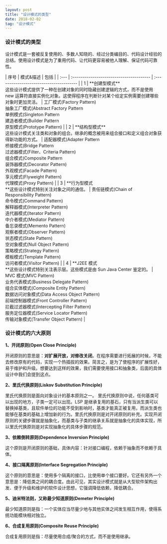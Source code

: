 ```yaml
---
layout: post
title: "设计模式的类型"
date: 2018-02-02   
tag: "设计模式" 
---
```


### 设计模式的类型

<p>设计模式是一套被反复使用的、多数人知晓的、经过分类编目的、代码设计经验的总结。使用设计模式是为了重用代码、让代码更容易被他人理解、保证代码可靠性。
</p>
| 序号   | 模式&描述                                    | 包括                                       |
| :--- | :--------------------------------------- | :--------------------------------------- |
| 1    | **创建型模式**<br />这些设计模式提供了一种在创建对象的同时隐藏创建逻辑的方式，而不是使用 new 运算符直接实例化对象。这使得程序在判断针对某个给定实例需要创建哪些对象时更加灵活。 | 工厂模式(Factory Pattern)  <br />抽象工厂模式(Abstract Factory Pattern<br />单例模式(Singleton Pattern<br /> 建造者模式(Builder Pattern<br />原型模式(Prototype Pattern) |
| 2    | **结构型模式**<br />这些设计模式关注类和对象的组合。继承的概念被用来组合接口和定义组合对象获得新功能的方式。 | 适配器模式(Adapter Pattern<br />桥接模式(Bridge Pattern<br />过滤器模式(Filter、Criteria Pattern)<br />组合模式(Composite Pattern<br />装饰器模式(Decorator Pattern)  <br />外观模式(Facade Pattern)<br />享元模式(Flyweight Pattern)<br />代理模式(Proxy Pattern) |
| 3    | **行为型模式<br />**这些设计模式特别关注对象之间的通信。        | 责任链模式(Chain of Responsibility Pattern)<br />命令模式(Command Pattern)<br />解释器模式(Interpreter Pattern)<br />迭代器模式(Iterator Pattern)<br />中介者模式(Mediator Pattern)<br />备忘录模式(Memento Pattern)<br />观察者模式(Observer Pattern)<br />状态模式(State Pattern)<br />空对象模式(Null Object Pattern)<br />策略模式(Strategy Pattern)<br />模板模式(Template Pattern)<br />访问者模式(Visitor Pattern) |
| 4    | **J2EE 模式<br />**这些设计模式特别关注表示层。这些模式是由 Sun Java Center 鉴定的。 | MVC 模式(MVC Pattern) <br />业务代表模式(Business Delegate Pattern) <br />组合实体模式(Composite Entity Pattern)<br />数据访问对象模式(Data Access Object Pattern)<br />前端控制器模式(Front Controller Pattern)<br />拦截过滤器模式(Intercepting Filter Pattern)<br />服务定位器模式(Service Locator Pattern)<br />传输对象模式(Transfer Object Pattern) |

### 设计模式的六大原则

**1、开闭原则(Open Close Principle)**

开闭原则的意思是：**对扩展开放，对修改关闭**。在程序需要进行拓展的时候，不能去修改原有的代码，实现一个热插拔的效果。简言之，是为了使程序的扩展性好，易于维护和升级。想要达到这样的效果，我们需要使用接口和抽象类，后面的具体设计中我们会提到这点。

**2、里氏代换原则(Liskov Substitution Principle)**

里氏代换原则是面向对象设计的基本原则之一。 里氏代换原则中说，任何基类可以出现的地方，子类一定可以出现。LSP 是继承复用的基石，只有当派生类可以替换掉基类，且软件单位的功能不受到影响时，基类才能真正被复用，而派生类也能够在基类的基础上增加新的行为。里氏代换原则是对开闭原则的补充。实现开闭原则的关键步骤就是抽象化，而基类与子类的继承关系就是抽象化的具体实现，所以里氏代换原则是对实现抽象化的具体步骤的规范。

**3、依赖倒转原则(Dependence Inversion Principle)**

这个原则是开闭原则的基础，具体内容：针对接口编程，依赖于抽象而不依赖于具体。

**4、接口隔离原则(Interface Segregation Principle)**

这个原则的意思是：使用多个隔离的接口，比使用单个接口要好。它还有另外一个意思是：降低类之间的耦合度。由此可见，其实设计模式就是从大型软件架构出发、便于升级和维护的软件设计思想，它强调降低依赖，降低耦合。

**5、迪米特法则，又称最少知道原则(Demeter Principle)**

最少知道原则是指：一个实体应当尽量少地与其他实体之间发生相互作用，使得系统功能模块相对独立。

**6、合成复用原则(Composite Reuse Principle)**

合成复用原则是指：尽量使用合成/聚合的方式，而不是使用继承。


